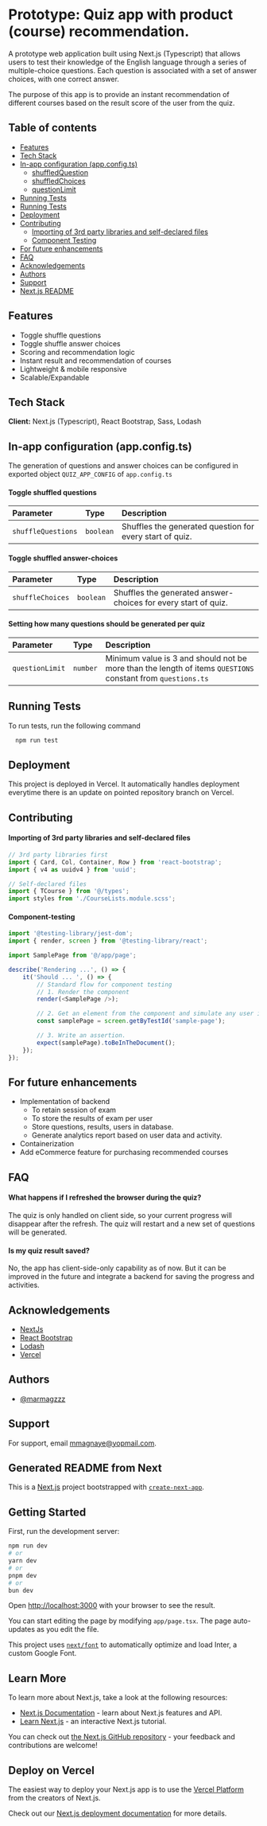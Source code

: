 # Prototype: Quiz app with product (course) recommendation.

A prototype web application built using Next.js (Typescript) that allows users to test their knowledge of the English language through a series of multiple-choice questions. Each question is associated with a set of answer choices, with one correct answer.

The purpose of this app is to provide an instant recommendation of different courses based on the result score of the user from the quiz.

## Table of contents

-   [Features](#features)
-   [Tech Stack](#tech-stack)
-   [In-app configuration (app.config.ts)](#in-app-configuration-appconfigts)
    -   [shuffledQuestion](#toggle-shuffled-questions)
    -   [shuffledChoices](#toggle-shuffled-answer-choices)
    -   [questionLimit](#setting-how-many-questions-should-be-generated-per-quiz)
-   [Running Tests](#running-tests)
-   [Running Tests](#running-tests)
-   [Deployment](#deployment)
-   [Contributing](#contributing)
    -   [Importing of 3rd party libraries and self-declared files](#importing-of-3rd-party-libraries-and-self-declared-files)
    -   [Component Testing](#component-testing)
-   [For future enhancements](#for-future-enhancements)
-   [FAQ](#faq)
-   [Acknowledgements](#acknowledgements)
-   [Authors](#authors)
-   [Support](#support)
-   [Next.js README](#generated-readme-from-next)

## Features

-   Toggle shuffle questions
-   Toggle shuffle answer choices
-   Scoring and recommendation logic
-   Instant result and recommendation of courses
-   Lightweight & mobile responsive
-   Scalable/Expandable

## Tech Stack

**Client:** Next.js (Typescript), React Bootstrap, Sass, Lodash

## In-app configuration (app.config.ts)

The generation of questions and answer choices can be configured in exported object `QUIZ_APP_CONFIG` of `app.config.ts`

#### Toggle shuffled questions

| Parameter          | Type      | Description                                              |
| :----------------- | :-------- | :------------------------------------------------------- |
| `shuffleQuestions` | `boolean` | Shuffles the generated question for every start of quiz. |

#### Toggle shuffled answer-choices

| Parameter        | Type      | Description                                                    |
| :--------------- | :-------- | :------------------------------------------------------------- |
| `shuffleChoices` | `boolean` | Shuffles the generated answer-choices for every start of quiz. |

#### Setting how many questions should be generated per quiz

| Parameter       | Type     | Description                                                                                                 |
| :-------------- | :------- | :---------------------------------------------------------------------------------------------------------- |
| `questionLimit` | `number` | Minimum value is 3 and should not be more than the length of items `QUESTIONS` constant from `questions.ts` |

## Running Tests

To run tests, run the following command

```bash
  npm run test
```

## Deployment

This project is deployed in Vercel. It automatically handles deployment everytime there is an update on pointed repository branch on Vercel.

## Contributing

#### Importing of 3rd party libraries and self-declared files

```javascript
// 3rd party libraries first
import { Card, Col, Container, Row } from 'react-bootstrap';
import { v4 as uuidv4 } from 'uuid';

// Self-declared files
import { TCourse } from '@/types';
import styles from './CourseLists.module.scss';
```

#### Component-testing

```javascript
import '@testing-library/jest-dom';
import { render, screen } from '@testing-library/react';

import SamplePage from '@/app/page';

describe('Rendering ...', () => {
    it('Should ... ', () => {
        // Standard flow for component testing
        // 1. Render the component
        render(<SamplePage />);

        // 2. Get an element from the component and simulate any user interactions
        const samplePage = screen.getByTestId('sample-page');

        // 3. Write an assertion.
        expect(samplePage).toBeInTheDocument();
    });
});
```

## For future enhancements

-   Implementation of backend
    -   To retain session of exam
    -   To store the results of exam per user
    -   Store questions, results, users in database.
    -   Generate analytics report based on user data and activity.
-   Containerization
-   Add eCommerce feature for purchasing recommended courses

## FAQ

#### What happens if I refreshed the browser during the quiz?

The quiz is only handled on client side, so your current progress will disappear after the refresh. The quiz will restart and a new set of questions will be generated.

#### Is my quiz result saved?

No, the app has client-side-only capability as of now. But it can be improved in the future and integrate a backend for saving the progress and activities.

## Acknowledgements

-   [NextJs](https://nextjs.org/)
-   [React Bootstrap](https://react-bootstrap.github.io/docs/getting-started/introduction)
-   [Lodash](https://lodash.com/docs/4.17.15/)
-   [Vercel](https://vercel.com/)

## Authors

-   [@marmagzzz](https://github.com/marmagzzz/)

## Support

For support, email mmagnaye@yopmail.com.

## Generated README from Next

This is a [Next.js](https://nextjs.org/) project bootstrapped with [`create-next-app`](https://github.com/vercel/next.js/tree/canary/packages/create-next-app).

## Getting Started

First, run the development server:

```bash
npm run dev
# or
yarn dev
# or
pnpm dev
# or
bun dev
```

Open [http://localhost:3000](http://localhost:3000) with your browser to see the result.

You can start editing the page by modifying `app/page.tsx`. The page auto-updates as you edit the file.

This project uses [`next/font`](https://nextjs.org/docs/basic-features/font-optimization) to automatically optimize and load Inter, a custom Google Font.

## Learn More

To learn more about Next.js, take a look at the following resources:

-   [Next.js Documentation](https://nextjs.org/docs) - learn about Next.js features and API.
-   [Learn Next.js](https://nextjs.org/learn) - an interactive Next.js tutorial.

You can check out [the Next.js GitHub repository](https://github.com/vercel/next.js/) - your feedback and contributions are welcome!

## Deploy on Vercel

The easiest way to deploy your Next.js app is to use the [Vercel Platform](https://vercel.com/new?utm_medium=default-template&filter=next.js&utm_source=create-next-app&utm_campaign=create-next-app-readme) from the creators of Next.js.

Check out our [Next.js deployment documentation](https://nextjs.org/docs/deployment) for more details.
